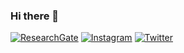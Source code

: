 ### Hi there 👋

[![ResearchGate](https://img.shields.io/badge/ResearchGate-00CCBB?style=for-the-badge&logo=ResearchGate&logoColor=white)](https://www.researchgate.net/profile/Domagoj-Hackenberger-Kutuzovic)
[![Instagram](https://img.shields.io/badge/Instagram-%23E4405F.svg?style=for-the-badge&logo=Instagram&logoColor=white)](https://www.instagram.com/domagojh/)
[![Twitter](https://img.shields.io/badge/Twitter-%231DA1F2.svg?style=for-the-badge&logo=Twitter&logoColor=white)](https://twitter.com/DomagojKH)

